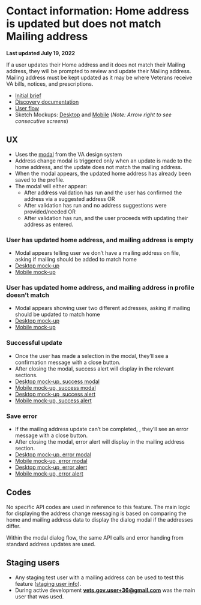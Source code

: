 # Contact information: Home address is updated but does not match Mailing address
**Last updated July 19, 2022**

If a user updates their Home address and it does not match their Mailing address, they will be prompted to review and update their Mailing address. Mailing address must be kept updated as it may be where Veterans receive VA bills, notices, and prescriptions.  

- [Initial brief](https://github.com/department-of-veterans-affairs/va.gov-team/blob/master/products/identity-personalization/profile/contact-information/address-change-messaging/initiative-brief.md)
- [Discovery documentation](https://github.com/department-of-veterans-affairs/va.gov-team/blob/master/products/identity-personalization/profile/contact-information/address-change-messaging/discovery/documentation.md) 
- [User flow](https://app.mural.co/t/vsa8243/m/vsa8243/1648492872357/ccc5ced279f2062e7336460965ddc8681e6e9722?sender=u28f508d646c449cc1afe4873)
- Sketch Mockups:  [Desktop](https://www.sketch.com/s/59857eb5-d9f9-4145-99d3-d9a1de2d0655/a/EL2Kvm2)  and  [Mobile](https://www.sketch.com/s/59857eb5-d9f9-4145-99d3-d9a1de2d0655/a/My2J4Zb)  (*Note: Arrow right to see consecutive screens*)

## UX
- Uses the [modal](link) from the VA design system
- Address change modal is triggered only when an update is made to the home address, and the update does not match the mailing address.
- When the modal appears, the updated home address has already been saved to the profile.
- The modal will either appear:
	-  After address validation has run and the user has confirmed the address via a suggested address OR 
	- After validation has run and no address suggestions were provided/needed OR
	- After validation has run, and the user proceeds with updating their address as entered.
	
### User has updated home address, and mailing address is empty
- Modal appears telling user we don’t have a mailing address on file, asking if mailing should be added to match home
- [Desktop mock-up](https://www.sketch.com/s/59857eb5-d9f9-4145-99d3-d9a1de2d0655/a/25K3vb5)
- [Mobile mock-up](https://www.sketch.com/s/59857eb5-d9f9-4145-99d3-d9a1de2d0655/a/09Vb1eV)

### User has updated home address, and mailing address in profile doesn’t match
- Modal appears showing user two different addresses, asking if mailing should be updated to match home
- [Desktop mock-up](https://www.sketch.com/s/59857eb5-d9f9-4145-99d3-d9a1de2d0655/a/EL2Kvm2)
- [Mobile mock-up](https://www.sketch.com/s/59857eb5-d9f9-4145-99d3-d9a1de2d0655/a/My2J4Zb)

### Successful update
- Once the user has made a selection in the modal, they’ll see a confirmation message with a close button.
- After closing the modal, success alert will display in the relevant sections.
- [Desktop mock-up, success modal](https://www.sketch.com/s/59857eb5-d9f9-4145-99d3-d9a1de2d0655/a/jgvoJ2z)
- [Mobile mock-up, success modal](https://www.sketch.com/s/59857eb5-d9f9-4145-99d3-d9a1de2d0655/a/527MKkp)
- [Desktop mock-up, success alert](https://www.sketch.com/s/59857eb5-d9f9-4145-99d3-d9a1de2d0655/a/L02Y9j3)
- [Mobile mock-up, success alert](https://www.sketch.com/s/59857eb5-d9f9-4145-99d3-d9a1de2d0655/a/09Ma9zG)

### Save error
- If the mailing address update can’t be completed, , they’ll see an error message with a close button.
- After closing the modal, error alert will display in the mailing address section.
- [Desktop mock-up, error modal](https://www.sketch.com/s/59857eb5-d9f9-4145-99d3-d9a1de2d0655/a/kaZqpZo)
- [Mobile mock-up, error modal](https://www.sketch.com/s/59857eb5-d9f9-4145-99d3-d9a1de2d0655/a/VrAWEG8)
- [Desktop mock-up, error alert](https://www.sketch.com/s/59857eb5-d9f9-4145-99d3-d9a1de2d0655/a/Omrvwym)
- [Mobile mock-up, error alert](https://www.sketch.com/s/59857eb5-d9f9-4145-99d3-d9a1de2d0655/a/EL7DyKd)


## Codes
No specific API codes are used in reference to this feature. The main logic for displaying the address change messaging is based on comparing the home and mailing address data to display the dialog modal if the addresses differ.

Within the modal dialog flow, the same API calls and error handing from standard address updates are used.

## Staging users
- Any staging test user with a mailing address can be used to test this feature ([staging user info](https://github.com/department-of-veterans-affairs/va.gov-team-sensitive/blob/master/Administrative/vagov-users/mvi-staging-users.csv)).
- During active development **vets.gov.user+36@gmail.com** was the main user that was used.

